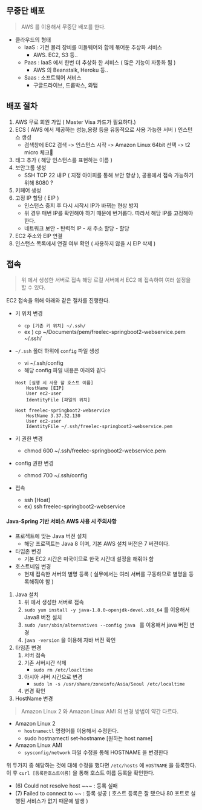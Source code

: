 ## 무중단 배포
> AWS 를 이용해서 무중단 배포를 한다.

- 클라우드의 형태
    - IaaS : 기전 믈리 장비를 미들웨어와 함께 묶어둔 추상화 서비스
        - AWS. EC2, S3 등..
    - Paas : IaaS 에서 한번 더 추상화 한 서비스 ( 많은 기능이 자동화 됨 )
        - AWS 의 Beanstalk, Heroku 등..
    - Saas : 소프트웨어 서비스
        - 구글드라이브, 드롭박스, 와탭

## 배포 절차
1. AWS 무료 회원 가입 ( Master Visa 카드가 필요하다.)
2. ECS ( AWS 에서 제공하는 성능,용량 등을 유동적으로 사용 가능한 서버 ) 인스턴스 생성
    - 검색창에 EC2 검색 -> 인스턴스 시작 -> Amazon Linux 64bit 선택 -> t2 micro 체크
3. 태그 추가 ( 해당 인스턴스를 표현하는 이름 )
4. 보안그룹 생성
    - SSH TCP 22 내IP ( 지정 아이피를 통해 보안 향상 ), 공용에서 접속 가능하기 위해 8080 ? 
5. 키페어 생성 
6. 고정 IP 할당 ( EIP )
    - 인스턴스 중지 후 다시 시작시 IP가 바뀌는 현상 방지
    - 위 경우 매번 IP를 확인해야 하기 때문에 번거롭다. 따라서 해당 IP를 고정해야 한다.
    - 네트워크 보안 - 탄력적 IP - 새 주소 할당 - 할당
7. EC2 주소와 EIP 연결
8. 인스턴스 목록에서 연결 여부 확인 ( 사용하지 않을 시 EIP 삭제 )

## 접속
> 위 에서 생성한 서버로 접속
> 해당 로컬 서버에서 EC2 에 접속하여 여러 설정을 할 수 있다.  

EC2 접속을 위해 아래와 같은 절차를 진행한다.  
- 키 위치 변경
    - ```cp [기존 키 위치] ~/.ssh/``` 
    - ex ) cp ~/Documents/pem/freelec-springboot2-webservice.pem ~/.ssh/
- ```~/.ssh``` 폴더 하위에 ```config``` 파일 생성
    - vi ~/.ssh/config
    - 해당 config 파일 내용은 아래와 같다

    ```
    Host [실행 시 사용 할 호스트 이름] 
        HostName [EIP]
        User ec2-user
        IdentityFile [파일의 위치]

    Host freelec-springboot2-webservice
        HostName 3.37.32.130
        User ec2-user
        IdentityFile ~/.ssh/freelec-springboot2-webservice.pem
    ```
- 키 권한 변경
    - chmod 600 ~/.ssh/freelec-springboot2-webservice.pem
- config 권한 변경
    - chmod 700 ~/.ssh/config
- 접속
    - ssh [Hoat] 
    - ex) ssh freelec-springboot2-webservice

#### Java-Spring 기반 서비스 AWS 사용 시 주의사항
- 프로젝트에 맞는 Java 버전 설치
    - 해당 프로젝트는 Java 8 이며, 기본 AWS 설치 버전은 7 버전이다.
- 타임존 변경
    - 기본 EC2 시간은 미국이므로 한국 시간대 설정을 해줘야 함
- 호스트네임 변경
    - 현재 접속한 서버의 별명 등록 ( 실무에서는 여러 서버를 구동하므로 별명을 등록해줘야 함 )

1. Java 설치
    1. 위 에서 생성한 서버로 접속
    2. ```sudo yum install -y java-1.8.0-openjdk-devel.x86_64``` 를 이용해서 Java8 버전 설치
    3. ```sudo /usr/sbin/alternatives --config java ``` 를 이용해서 java 버전 변경
    4. ```java -version``` 을 이용해 자바 버전 확인
2. 타임존 변경
    1. 서버 접속
    2. 기존 서버시간 삭제
        - ```sudo rm /etc/loacltime```
    3. 아시아 서버 시간으로 변경
        - ```sudo ln -s /usr/share/zoneinfo/Asia/Seoul /etc/localtime```
    4. 변경 확인
3. HostName 변경
> Amazon Linux 2 와 Amazon Linux AMI 의 변경 방법이 약간 다르다.  

- Amazon Linux 2
    - ```hostnamectl``` 명령어를 이용해서 수정한다.
    - sudo hostnamectl set-hostname [원하는 host name]
- Amazon Linux AMI
    - ```sysconfig/network``` 파일 수정을 통해 HOSTNAME 을 변경한다

위 두가지 중 해당하는 것에 대해 수정을 했다면 ```/etc/hosts``` 에 ```HOSTNAME``` 을 등록한다.  
이 후 ```curl [등록한호스트이름]``` 을 통해 호스트 이름 등록을 확인한다.  
- (6) Could not resolve host ~~~ : 등록 실패
- (7) Failed to connect to ~~ : 등록 성공 ( 호스트 등록은 잘 됐으나 80 포트로 실행된 서비스가 없기 때문에 발생 )



